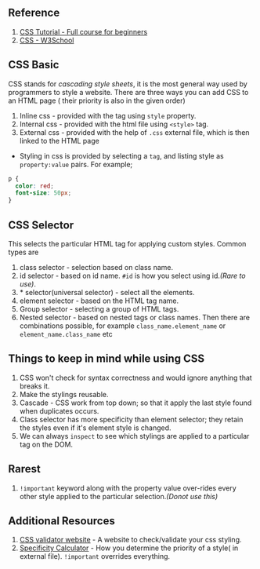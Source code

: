 ## Reference

1. [CSS Tutorial - Full course for beginners](https://www.youtube.com/watch?v=OXGznpKZ_sA)
2. [CSS - W3School](https://www.w3schools.com/css/default.asp)

## CSS Basic

CSS stands for _cascading style sheets_, it is the most general way used by programmers to style a website. There are three ways you can add CSS to an HTML page ( their priority is also in the given order)

1. Inline css - provided with the tag using `style` property.
2. Internal css - provided with the html file using `<style>` tag.
3. External css - provided with the help of `.css` external file, which is then linked to the HTML page

- Styling in css is provided by selecting a `tag`, and listing style as `property:value` pairs. For example;

```css
p {
  color: red;
  font-size: 50px;
}
```

## CSS Selector

This selects the particular HTML tag for applying custom styles. Common types are

1. class selector - selection based on class name.
2. id selector - based on id name. `#id` is how you select using id._(Rare to use)_.
3. \* selector(universal selector) - select all the elements.
4. element selector - based on the HTML tag name.
5. Group selector - selecting a group of HTML tags.
6. Nested selector - based on nested tags or class names.
   Then there are combinations possible, for example `class_name.element_name` or `element_name.class_name` etc

## Things to keep in mind while using CSS

1. CSS won't check for syntax correctness and would ignore anything that breaks it.
2. Make the stylings reusable.
3. Cascade - CSS work from top down; so that it apply the last style found when duplicates occurs.
4. Class selector has more specificity than element selector; they retain the styles even if it's element style is changed.
5. We can always `inspect` to see which stylings are applied to a particular tag on the DOM.

## Rarest

1. `!important` keyword along with the property value over-rides every other style applied to the particular selection._(Donot use this)_

## Additional Resources

1. [CSS validator website](https://jigsaw.w3.org/css-validator/) - A website to check/validate your css styling.
2. [Specificity Calculator](https://cssbootcamp.com/css/specificity-calculator) - How you determine the priority of a style( in external file). `!important` overrides everything.
